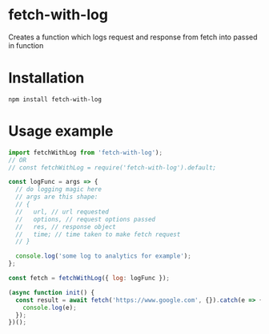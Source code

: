 # fetch-with-log

Creates a function which logs request and response from fetch into passed in function

# Installation

`npm install fetch-with-log`

# Usage example

```javascript
import fetchWithLog from 'fetch-with-log');
// OR
// const fetchWithLog = require('fetch-with-log').default;

const logFunc = args => {
  // do logging magic here
  // args are this shape:
  // {
  //   url, // url requested
  //   options, // request options passed
  //   res, // response object
  //   time; // time taken to make fetch request
  // }

  console.log('some log to analytics for example');
};

const fetch = fetchWithLog({ log: logFunc });

(async function init() {
  const result = await fetch('https://www.google.com', {}).catch(e => {
    console.log(e);
  });
})();
```
